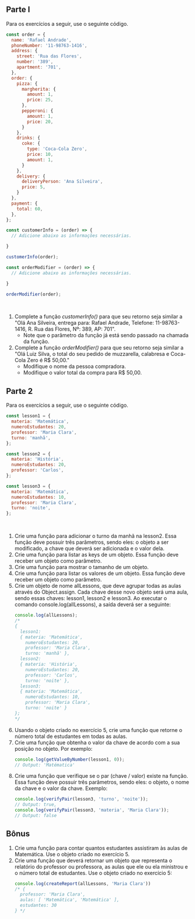 ## Parte I
Para os exercícios a seguir, use o seguinte código.
~~~js
const order = {
  name: 'Rafael Andrade',
  phoneNumber: '11-98763-1416',
  address: {
    street: 'Rua das Flores',
    number: '389',
    apartment: '701',
  },
  order: {
    pizza: {
      margherita: {
        amount: 1,
        price: 25,
      },
      pepperoni: {
        amount: 1,
        price: 20,
      }
    },
    drinks: {
      coke: {
        type: 'Coca-Cola Zero',
        price: 10,
        amount: 1,
      }
    },
    delivery: {
      deliveryPerson: 'Ana Silveira',
      price: 5,
    }
  },
  payment: {
    total: 60,
  },
};

const customerInfo = (order) => {
  // Adicione abaixo as informações necessárias.

}

customerInfo(order);

const orderModifier = (order) => {
  // Adicione abaixo as informações necessárias.

}

orderModifier(order);
~~~
<br>

1. Complete a função _customerInfo()_ para que seu retorno seja similar a "Olá Ana Silveira, entrega para: Rafael Andrade, Telefone: 11-98763-1416, R. Rua das Flores, Nº: 389, AP: 701".
    * Note que o parâmetro da função já está sendo passado na chamada da função.
2. Complete a função _orderModifier()_ para que seu retorno seja similar a "Olá Luiz Silva, o total do seu pedido de muzzarella, calabresa e Coca-Cola Zero é R$ 50,00."
    * Modifique o nome da pessoa compradora.
    * Modifique o valor total da compra para R$ 50,00.
## Parte 2
Para os exercícios a seguir, use o seguinte código.
~~~js
const lesson1 = {
  materia: 'Matemática',
  numeroEstudantes: 20,
  professor: 'Maria Clara',
  turno: 'manhã',
};

const lesson2 = {
  materia: 'História',
  numeroEstudantes: 20,
  professor: 'Carlos',
};

const lesson3 = {
  materia: 'Matemática',
  numeroEstudantes: 10,
  professor: 'Maria Clara',
  turno: 'noite',
};
~~~
<br>

1. Crie uma função para adicionar o turno da manhã na lesson2. Essa função deve possuir três parâmetros, sendo eles: o objeto a ser modificado, a chave que deverá ser adicionada e o valor dela.
2. Crie uma função para listar as keys de um objeto. Essa função deve receber um objeto como parâmetro.
3. Crie uma função para mostrar o tamanho de um objeto.
4. Crie uma função para listar os valores de um objeto. Essa função deve receber um objeto como parâmetro.
5. Crie um objeto de nome allLessons, que deve agrupar todas as aulas através do Object.assign. Cada chave desse novo objeto será uma aula, sendo essas chaves: lesson1, lesson2 e lesson3. Ao executar o comando console.log(allLessons), a saída deverá ser a seguinte: 
    ~~~js
    console.log(allLessons);
    /*
    {
      lesson1:
      { materia: 'Matemática',
        numeroEstudantes: 20,
        professor: 'Maria Clara',
        turno: 'manhã' },
      lesson2:
      { materia: 'História',
        numeroEstudantes: 20,
        professor: 'Carlos',
        turno: 'noite' },
      lesson3:
      { materia: 'Matemática',
        numeroEstudantes: 10,
        professor: 'Maria Clara',
        turno: 'noite' }
    };
    */
    ~~~
6. Usando o objeto criado no exercício 5, crie uma função que retorne o número total de estudantes em todas as aulas.
7. Crie uma função que obtenha o valor da chave de acordo com a sua posição no objeto. Por exemplo:
    ~~~js
    console.log(getValueByNumber(lesson1, 0));
    // Output: 'Matématica'
    ~~~
8. Crie uma função que verifique se o par (chave / valor) existe na função. Essa função deve possuir três parâmetros, sendo eles: o objeto, o nome da chave e o valor da chave. Exemplo:
      ~~~js
      console.log(verifyPair(lesson3, 'turno', 'noite'));
      // Output: true,
      console.log(verifyPair(lesson3, 'materia', 'Maria Clara'));
      // Output: false
      ~~~
## Bônus
1. Crie uma função para contar quantos estudantes assistiram às aulas de Matemática. Use o objeto criado no exercício 5.
2. Crie uma função que deverá retornar um objeto que representa o relatório do professor ou professora, as aulas que ele ou ela ministrou e o número total de estudantes. Use o objeto criado no exercício 5:
      ~~~js
      console.log(createReport(allLessons, 'Maria Clara'))
      /* {
        professor: 'Maria Clara',
        aulas: [ 'Matemática', 'Matemática' ],
        estudantes: 30
      } */
      ~~~